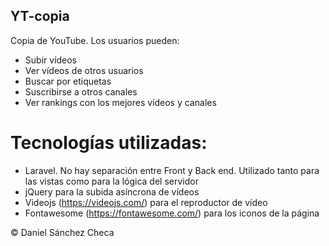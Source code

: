 ## YT-copia

Copia de YouTube. Los usuarios pueden:
-   Subir vídeos
-   Ver vídeos de otros usuarios
-   Buscar por etiquetas
-   Suscribirse a otros canales
-   Ver rankings con los mejores vídeos y canales

# Tecnologías utilizadas:
-   Laravel. No hay separación entre Front y Back end. Utilizado tanto para las vistas como para la lógica del servidor
-   jQuery para la subida asíncrona de vídeos
-   Videojs (https://videojs.com/) para el reproductor de vídeo
-   Fontawesome (https://fontawesome.com/) para los iconos de la página

© Daniel Sánchez Checa
